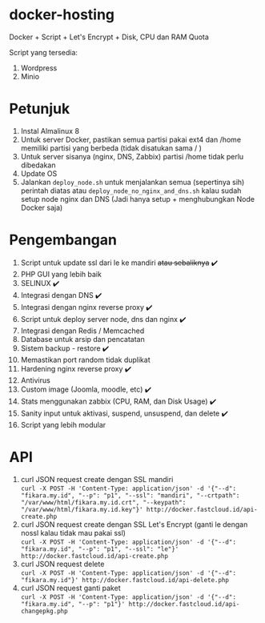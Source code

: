 # docker-hosting
Docker + Script + Let's Encrypt + Disk, CPU dan RAM Quota

Script yang tersedia:
1. Wordpress
2. Minio

# Petunjuk
1. Instal Almalinux 8
2. Untuk server Docker, pastikan semua partisi pakai ext4 dan /home memiliki partisi yang berbeda (tidak disatukan sama / )
3. Untuk server sisanya (nginx, DNS, Zabbix) partisi /home tidak perlu dibedakan
4. Update OS
5. Jalankan `deploy_node.sh` untuk menjalankan semua (sepertinya sih) perintah diatas atau `deploy_node_no_nginx_and_dns.sh` kalau sudah setup node nginx dan DNS (Jadi hanya setup + menghubungkan Node Docker saja)

# Pengembangan
1. Script untuk update ssl dari le ke mandiri ~~atau sebaliknya~~ :heavy_check_mark:
2. PHP GUI yang lebih baik
3. SELINUX :heavy_check_mark:
4. Integrasi dengan DNS  :heavy_check_mark:
5. Integrasi dengan nginx reverse proxy :heavy_check_mark:
6. Script untuk deploy server node, dns dan nginx :heavy_check_mark:
7. Integrasi dengan Redis / Memcached
8. Database untuk arsip dan pencatatan
9. Sistem backup - restore :heavy_check_mark:
10. Memastikan port random tidak duplikat
11. Hardening nginx reverse proxy :heavy_check_mark:
12. Antivirus
13. Custom image (Joomla, moodle, etc) :heavy_check_mark:
14. Stats menggunakan zabbix (CPU, RAM, dan Disk Usage) :heavy_check_mark:
15. Sanity input untuk aktivasi, suspend, unsuspend, dan delete :heavy_check_mark:
16. Script yang lebih modular

# API
1. curl JSON request create dengan SSL mandiri<br>
`curl -X POST -H 'Content-Type: application/json' -d '{"--d": "fikara.my.id", "--p": "p1", "--ssl": "mandiri", "--crtpath": "/var/www/html/fikara.my.id.crt", "--keypath": "/var/www/html/fikara.my.id.key"}' http://docker.fastcloud.id/api-create.php`
2. curl JSON request create dengan SSL Let's Encrypt (ganti le dengan nossl kalau tidak mau pakai ssl)<br>
`curl -X POST -H 'Content-Type: application/json' -d '{"--d": "fikara.my.id", "--p": "p1", "--ssl": "le"}' http://docker.fastcloud.id/api-create.php`
3. curl JSON request delete<br>
`curl -X POST -H 'Content-Type: application/json' -d '{"--d": "fikara.my.id"}' http://docker.fastcloud.id/api-delete.php`
4. curl JSON request ganti paket<br>
`curl -X POST -H 'Content-Type: application/json' -d '{"--d": "fikara.my.id", "--p": "p1"}' http://docker.fastcloud.id/api-changepkg.php`
